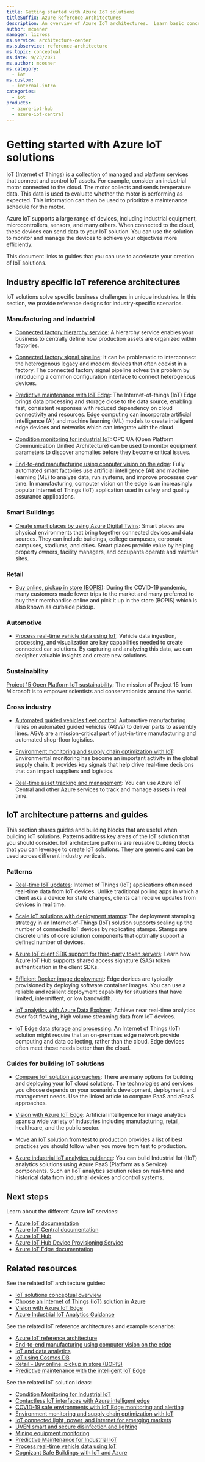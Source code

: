 ```yaml
---
title: Getting started with Azure IoT solutions
titleSuffix: Azure Reference Architectures
description: An overview of Azure IoT architectures.  Learn basic concepts around getting started with Azure IoT, how to get started building an IoT solution, or understand how to optimize an IoT solution for production.
author: mcosner
manager: lizross
ms.service: architecture-center
ms.subservice: reference-architecture
ms.topic: conceptual
ms.date: 9/23/2021
ms.author: mcosner
ms.category:
  - iot
ms.custom:
  - internal-intro
categories:
  - iot
products:
  - azure-iot-hub
  - azure-iot-central
---
```


# Getting started with Azure IoT solutions

IoT (Internet of Things) is a collection of managed and platform services that connect and control IoT assets. For example, consider an industrial motor connected to the cloud. The motor collects and sends temperature data. This data is used to evaluate whether the motor is performing as expected. This information can then be used to prioritize a maintenance schedule for the motor.

Azure IoT supports a large range of devices, including industrial equipment, microcontrollers, sensors, and many others. When connected to the cloud, these devices can send data to your IoT solution. You can use the solution to monitor and manage the devices to achieve your objectives more efficiently.

This document links to guides that you can use to accelerate your creation of IoT solutions.

## Industry specific IoT reference architectures

IoT solutions solve specific business challenges in unique industries. In this section, we provide reference designs for industry-specific scenarios.

### Manufacturing and industrial

* [Connected factory hierarchy service](../../solution-ideas/articles/connected-factory-hierarchy-service.yml): A hierarchy service enables your business to centrally define how production assets are organized within factories.

* [Connected factory signal pipeline](../../example-scenario/iot/connected-factory-signal-pipeline.yml): It can be problematic to interconnect the heterogenous legacy and modern devices that often coexist in a factory. The connected factory signal pipeline solves this problem by introducing a common configuration interface to connect heterogenous devices.

* [Predictive maintenance with IoT Edge](../../example-scenario/predictive-maintenance/iot-predictive-maintenance.yml): The Internet-of-things (IoT) Edge brings data processing and storage close to the data source, enabling fast, consistent responses with reduced dependency on cloud connectivity and resources. Edge computing can incorporate artificial intelligence (AI) and machine learning (ML) models to create intelligent edge devices and networks which can integrate with the cloud.

* [Condition monitoring for industrial IoT](../../solution-ideas/articles/condition-monitoring.yml): OPC UA (Open Platform Communication Unified Architecture) can be used to monitor equipment parameters to discover anomalies before they become critical issues.

* [End-to-end manufacturing using conputer vision on the edge](../../reference-architectures/ai/end-to-end-smart-factory.yml): Fully automated smart factories use artificial intelligence (AI) and machine learning (ML) to analyze data, run systems, and improve processes over time. In manufacturing, computer vision on the edge is an increasingly popular Internet of Things (IoT) application used in safety and quality assurance applications.

### Smart Buildings

* [Create smart places by using Azure Digital Twins](../../example-scenario/iot/smart-places.yml): Smart places are physical environments that bring together connected devices and data sources. They can include buildings, college campuses, corporate campuses, stadiums, and cities. Smart places provide value by helping property owners, facility managers, and occupants operate and maintain sites.

### Retail

* [Buy online, pickup in store (BOPIS)](../../example-scenario/iot/vertical-buy-online-pickup-in-store.yml): During the COVID-19 pandemic, many customers made fewer trips to the market and many preferred to buy their merchandise online and pick it up in the store (BOPIS) which is also known as curbside pickup.

### Automotive

* [Process real-time vehicle data using IoT](../../example-scenario/data/realtime-analytics-vehicle-iot.yml): Vehicle data ingestion, processing, and visualization are key capabilities needed to create connected car solutions. By capturing and analyzing this data, we can decipher valuable insights and create new solutions.

### Sustainability

[Project 15 Open Platform IoT sustainability](../../solution-ideas/articles/project-15-iot-sustainability.yml): The mission of Project 15 from Microsoft is to empower scientists and conservationists around the world.

### Cross industry

* [Automated guided vehicles fleet control](../../example-scenario/iot/automated-guided-vehicles-fleet-control.yml): Automotive manufacturing relies on automated guided vehicles (AGVs) to deliver parts to assembly lines. AGVs are a mission-critical part of just-in-time manufacturing and automated shop-floor logistics.

* [Environment monitoring and supply chain optimization with IoT](../../solution-ideas/articles/environment-monitoring-and-supply-chain-optimization.yml): Environmental monitoring has become an important activity in the global supply chain. It provides key signals that help drive real-time decisions that can impact suppliers and logistics.

* [Real-time asset tracking and management](../../solution-ideas/articles/real-time-asset-tracking-mgmt-iot-central.yml): You can use Azure IoT Central and other Azure services to track and manage assets in real time.

## IoT architecture patterns and guides

This section shares guides and building blocks that are useful when building IoT solutions. Patterns address key areas of the IoT solution that you should consider. IoT architecture patterns are reusable building blocks that you can leverage to create IoT solutions. They are generic and can be used across different industry verticals.

### Patterns

* [Real-time IoT updates](../../example-scenario/iot/real-time-iot-updates-cloud-apps.yml): Internet of Things (IoT) applications often need real-time data from IoT devices. Unlike traditional polling apps in which a client asks a device for state changes, clients can receive updates from devices in real time.

* [Scale IoT solutions with deployment stamps](../../example-scenario/iot/application-stamps.yml): The deployment stamping strategy in an Internet-of-Things (IoT) solution supports scaling up the number of connected IoT devices by replicating stamps. Stamps are discrete units of core solution components that optimally support a defined number of devices.

* [Azure IoT client SDK support for third-party token servers](../../guide/iot/azure-iot-client-sdk-support.md): Learn how Azure IoT Hub supports shared access signature (SAS) token authentication in the client SDKs.

* [Efficient Docker image deployment](../../example-scenario/iot/efficient-docker-image-deployment.yml): Edge devices are typically provisioned by deploying software container images. You can use a reliable and resilient deployment capability for situations that have limited, intermittent, or low bandwidth.

* [IoT analytics with Azure Data Explorer](../../solution-ideas/articles/iot-azure-data-explorer.yml): Achieve near real-time analytics over fast flowing, high volume streaming data from IoT devices.

* [IoT Edge data storage and processing](../../solution-ideas/articles/data-storage-edge.yml): An Internet of Things (IoT) solution might require that an on-premises edge network provide computing and data collecting, rather than the cloud. Edge devices often meet these needs better than the cloud.

### Guides for building IoT solutions

* [Compare IoT solution approaches](../../example-scenario/iot/iot-central-iot-hub-cheat-sheet.md): There are many options for building and deploying your IoT cloud solutions. The technologies and services you choose depends on your scenario's development, deployment, and management needs. Use the linked article to compare PaaS and aPaaS approaches.

* [Vision with Azure IoT Edge](../../guide/iot-edge-vision/index.md): Artificial intelligence for image analytics spans a wide variety of industries including manufacturing, retail, healthcare, and the public sector.

* [Move an IoT solution from test to production](../../example-scenario/iot/iot-move-to-production.md) provides a list of best practices you should follow when you move from test to production.

* [Azure industrial IoT analytics guidance](../../guide/iiot-guidance/iiot-architecture.md): You can build Industrial Iot (IIoT) analytics solutions using Azure PaaS (Platform as a Service) components. Such an IIoT analytics solution relies on real-time and historical data from industrial devices and control systems.

## Next steps

Learn about the different Azure IoT services:

* [Azure IoT documentation](/azure/iot-fundamentals)
* [Azure IoT Central documentation](/azure/iot-central)
* [Azure IoT Hub](/azure/iot-hub)
* [Azure IoT Hub Device Provisioning Service](/azure/iot-dps)
* [Azure IoT Edge documentation](/azure/iot-edge)

## Related resources

See the related IoT architecture guides:

* [IoT solutions conceptual overview](../../example-scenario/iot/introduction-to-solutions.yml)
* [Choose an Internet of Things (IoT) solution in Azure](../../example-scenario/iot/iot-central-iot-hub-cheat-sheet.md)
* [Vision with Azure IoT Edge](../../guide/iot-edge-vision/index.md)
* [Azure Industrial IoT Analytics Guidance](../../guide/iiot-guidance/iiot-architecture.md)

See the related IoT reference architectures and example scenarios:

* [Azure IoT reference architecture](../iot.yml)
* [End-to-end manufacturing using computer vision on the edge](../ai/end-to-end-smart-factory.yml)
* [IoT and data analytics](../../example-scenario/data/big-data-with-iot.yml)
* [IoT using Cosmos DB](../../solution-ideas/articles/iot-using-cosmos-db.yml)
* [Retail - Buy online, pickup in store (BOPIS)](../../example-scenario/iot/vertical-buy-online-pickup-in-store.yml)
* [Predictive maintenance with the intelligent IoT Edge](../../example-scenario/predictive-maintenance/iot-predictive-maintenance.yml)

See the related IoT solution ideas:

* [Condition Monitoring for Industrial IoT](../../solution-ideas/articles/condition-monitoring.yml)
* [Contactless IoT interfaces with Azure intelligent edge](../../solution-ideas/articles/contactless-interfaces.yml)
* [COVID-19 safe environments with IoT Edge monitoring and alerting](../../solution-ideas/articles/cctv-iot-edge-for-covid-19-safe-environment-and-mask-detection.yml)
* [Environment monitoring and supply chain optimization with IoT](../../solution-ideas/articles/environment-monitoring-and-supply-chain-optimization.yml)
* [IoT connected light, power, and internet for emerging markets](../../solution-ideas/articles/iot-power-management.yml)
* [UVEN smart and secure disinfection and lighting](../../solution-ideas/articles/uven-disinfection.yml)
* [Mining equipment monitoring](../../solution-ideas/articles/monitor-mining-equipment.yml)
* [Predictive Maintenance for Industrial IoT](../../solution-ideas/articles/iot-predictive-maintenance.yml)
* [Process real-time vehicle data using IoT](../../example-scenario/data/realtime-analytics-vehicle-iot.yml)
* [Cognizant Safe Buildings with IoT and Azure](../../solution-ideas/articles/safe-buildings.yml)
